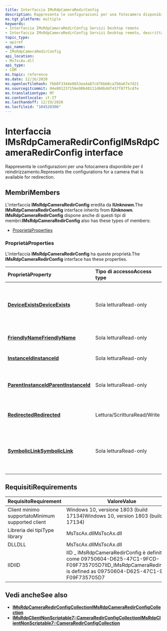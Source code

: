 ```yaml
---
title: Interfaccia IMsRdpCameraRedirConfig
description: Rappresenta le configurazioni per una fotocamera disponibile per il reindirizzamento.
ms.tgt_platform: multiple
keywords:
- Interfaccia IMsRdpCameraRedirConfig Servizi Desktop remoto
- Interfaccia IMsRdpCameraRedirConfig Servizi Desktop remoto, descritta
topic_type:
- apiref
api_name:
- IMsRdpCameraRedirConfig
api_location:
- MsTscAx.dll
api_type:
- COM
ms.topic: reference
ms.date: 12/16/2020
ms.openlocfilehash: fbb0f3344e0653ea4a87c876bb8ca7b8a67e7d21
ms.sourcegitcommit: 04e801237156e90b48111d60bddf437f87f5cdfe
ms.translationtype: MT
ms.contentlocale: it-IT
ms.lasthandoff: 12/19/2020
ms.locfileid: "104520306"
---
```

# <a name="imsrdpcameraredirconfig-interface"></a><span data-ttu-id="33ca1-105">Interfaccia IMsRdpCameraRedirConfig</span><span class="sxs-lookup"><span data-stu-id="33ca1-105">IMsRdpCameraRedirConfig interface</span></span>

<span data-ttu-id="33ca1-106">Rappresenta le configurazioni per una fotocamera disponibile per il reindirizzamento.</span><span class="sxs-lookup"><span data-stu-id="33ca1-106">Represents the configurations for a camera that is available for redirection.</span></span>

## <a name="members"></a><span data-ttu-id="33ca1-107">Membri</span><span class="sxs-lookup"><span data-stu-id="33ca1-107">Members</span></span>

<span data-ttu-id="33ca1-108">L'interfaccia **IMsRdpCameraRedirConfig** eredita da **IUnknown**.</span><span class="sxs-lookup"><span data-stu-id="33ca1-108">The **IMsRdpCameraRedirConfig** interface inherits from **IUnknown**.</span></span> <span data-ttu-id="33ca1-109">**IMsRdpCameraRedirConfig** dispone anche di questi tipi di membri:</span><span class="sxs-lookup"><span data-stu-id="33ca1-109">**IMsRdpCameraRedirConfig** also has these types of members:</span></span>

- [<span data-ttu-id="33ca1-110">Proprietà</span><span class="sxs-lookup"><span data-stu-id="33ca1-110">Properties</span></span>](#properties)

### <a name="properties"></a><span data-ttu-id="33ca1-111">Proprietà</span><span class="sxs-lookup"><span data-stu-id="33ca1-111">Properties</span></span>

<span data-ttu-id="33ca1-112">L'interfaccia **IMsRdpCameraRedirConfig** ha queste proprietà.</span><span class="sxs-lookup"><span data-stu-id="33ca1-112">The **IMsRdpCameraRedirConfig** interface has these properties.</span></span>

| <span data-ttu-id="33ca1-113">Proprietà</span><span class="sxs-lookup"><span data-stu-id="33ca1-113">Property</span></span>         | <span data-ttu-id="33ca1-114">Tipo di accesso</span><span class="sxs-lookup"><span data-stu-id="33ca1-114">Access type</span></span>           | <span data-ttu-id="33ca1-115">Descrizione</span><span class="sxs-lookup"><span data-stu-id="33ca1-115">Description</span></span>            |
|:-----------------|:----------------------|:-----------------------|
| [<span data-ttu-id="33ca1-116">**DeviceExists**</span><span class="sxs-lookup"><span data-stu-id="33ca1-116">**DeviceExists**</span></span>](imsrdpcameraredirconfig-deviceexists.md)      | <span data-ttu-id="33ca1-117">Sola lettura</span><span class="sxs-lookup"><span data-stu-id="33ca1-117">Read-only</span></span> | <span data-ttu-id="33ca1-118">Specifica se il dispositivo della fotocamera è attualmente esistente (ovvero la fotocamera è connessa).</span><span class="sxs-lookup"><span data-stu-id="33ca1-118">Specifies whether or not the camera device currently exists (that is, the camera is connected).</span></span>   |
| [<span data-ttu-id="33ca1-119">**FriendlyName**</span><span class="sxs-lookup"><span data-stu-id="33ca1-119">**FriendlyName**</span></span>](imsrdpcameraredirconfig-friendlyname.md)                       | <span data-ttu-id="33ca1-120">Sola lettura</span><span class="sxs-lookup"><span data-stu-id="33ca1-120">Read-only</span></span> |    <span data-ttu-id="33ca1-121">Ottiene il nome descrittivo della fotocamera.</span><span class="sxs-lookup"><span data-stu-id="33ca1-121">Gets the camera’s friendly name.</span></span>    |
| [<span data-ttu-id="33ca1-122">**InstanceId**</span><span class="sxs-lookup"><span data-stu-id="33ca1-122">**InstanceId**</span></span>](imsrdpcameraredirconfig-instanceid.md)      | <span data-ttu-id="33ca1-123">Sola lettura</span><span class="sxs-lookup"><span data-stu-id="33ca1-123">Read-only</span></span> |  <span data-ttu-id="33ca1-124">Ottiene l'ID dell'istanza della fotocamera.</span><span class="sxs-lookup"><span data-stu-id="33ca1-124">Gets the instance ID of the camera.</span></span>  |
| [<span data-ttu-id="33ca1-125">**ParentInstanceId**</span><span class="sxs-lookup"><span data-stu-id="33ca1-125">**ParentInstanceId**</span></span>](imsrdpcameraredirconfig-parentinstanceid.md)                       | <span data-ttu-id="33ca1-126">Sola lettura</span><span class="sxs-lookup"><span data-stu-id="33ca1-126">Read-only</span></span> |    <span data-ttu-id="33ca1-127">Ottiene l'ID dell'istanza del dispositivo padre della fotocamera.</span><span class="sxs-lookup"><span data-stu-id="33ca1-127">Gets the parent device instance ID of the camera.</span></span>   |
| [<span data-ttu-id="33ca1-128">**Redirected**</span><span class="sxs-lookup"><span data-stu-id="33ca1-128">**Redirected**</span></span>](imsrdpcameraredirconfig-redirected.md)      | <span data-ttu-id="33ca1-129">Lettura/Scrittura</span><span class="sxs-lookup"><span data-stu-id="33ca1-129">Read/Write</span></span> |  <span data-ttu-id="33ca1-130">Specifica se la fotocamera viene reindirizzata o meno.</span><span class="sxs-lookup"><span data-stu-id="33ca1-130">Specifies whether or not the camera is redirected.</span></span>  |
| [<span data-ttu-id="33ca1-131">**SymbolicLink**</span><span class="sxs-lookup"><span data-stu-id="33ca1-131">**SymbolicLink**</span></span>](imsrdpcameraredirconfig-symboliclink.md)                       | <span data-ttu-id="33ca1-132">Sola lettura</span><span class="sxs-lookup"><span data-stu-id="33ca1-132">Read-only</span></span> |   <span data-ttu-id="33ca1-133">Ottiene il collegamento simbolico dell'interfaccia **KSCATEGORY_VIDEO_CAMERA** per la fotocamera.</span><span class="sxs-lookup"><span data-stu-id="33ca1-133">Gets the symbolic link of the **KSCATEGORY_VIDEO_CAMERA** interface for the camera.</span></span>   |

## <a name="requirements"></a><span data-ttu-id="33ca1-134">Requisiti</span><span class="sxs-lookup"><span data-stu-id="33ca1-134">Requirements</span></span>

| <span data-ttu-id="33ca1-135">Requisito</span><span class="sxs-lookup"><span data-stu-id="33ca1-135">Requirement</span></span> | <span data-ttu-id="33ca1-136">Valore</span><span class="sxs-lookup"><span data-stu-id="33ca1-136">Value</span></span> |
|-------------------------------------|---------------------------------------|
| <span data-ttu-id="33ca1-137">Client minimo supportato</span><span class="sxs-lookup"><span data-stu-id="33ca1-137">Minimum supported client</span></span>| <span data-ttu-id="33ca1-138">Windows 10, versione 1803 (build 17134)</span><span class="sxs-lookup"><span data-stu-id="33ca1-138">Windows 10, version 1803 (build 17134)</span></span>      |
| <span data-ttu-id="33ca1-139">Libreria dei tipi</span><span class="sxs-lookup"><span data-stu-id="33ca1-139">Type library</span></span>            | <span data-ttu-id="33ca1-140">MsTscAx.dll</span><span class="sxs-lookup"><span data-stu-id="33ca1-140">MsTscAx.dll</span></span>                        |
| <span data-ttu-id="33ca1-141">DLL</span><span class="sxs-lookup"><span data-stu-id="33ca1-141">DLL</span></span>                  | <span data-ttu-id="33ca1-142">MsTscAx.dll</span><span class="sxs-lookup"><span data-stu-id="33ca1-142">MsTscAx.dll</span></span>     |
| <span data-ttu-id="33ca1-143">IID</span><span class="sxs-lookup"><span data-stu-id="33ca1-143">IID</span></span>                      | <span data-ttu-id="33ca1-144">IID \_ IMsRdpCameraRedirConfig è definito come 09750604-D625-47C1-9FCD-F09F735705D7</span><span class="sxs-lookup"><span data-stu-id="33ca1-144">IID\_IMsRdpCameraRedirConfig is defined as 09750604-D625-47C1-9FCD-F09F735705D7</span></span>            |

## <a name="see-also"></a><span data-ttu-id="33ca1-145">Vedi anche</span><span class="sxs-lookup"><span data-stu-id="33ca1-145">See also</span></span>

- [<span data-ttu-id="33ca1-146">**IMsRdpCameraRedirConfigCollection**</span><span class="sxs-lookup"><span data-stu-id="33ca1-146">**IMsRdpCameraRedirConfigCollection**</span></span>](imsrdpcameraredirconfigcollection.md)
- [<span data-ttu-id="33ca1-147">**IMsRdpClientNonScriptable7::CameraRedirConfigCollection**</span><span class="sxs-lookup"><span data-stu-id="33ca1-147">**IMsRdpClientNonScriptable7::CameraRedirConfigCollection**</span></span>](imsrdpclientnonscriptable7-cameraredirconfigcollection.md)